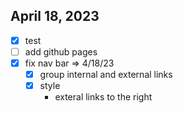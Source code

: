## April 18, 2023
* [x] test
* [ ] add github pages
* [x] fix nav bar => 4/18/23
    * [x] group internal and external links
    * [x] style
        * exteral links to the right